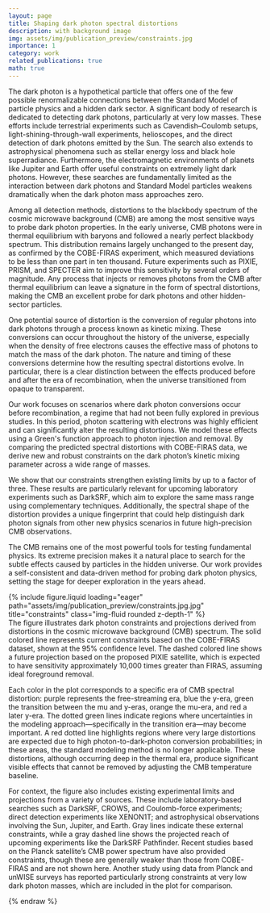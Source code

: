 ```yaml
---
layout: page
title: Shaping dark photon spectral distortions
description: with background image
img: assets/img/publication_preview/constraints.jpg
importance: 1
category: work
related_publications: true
math: true
---
```



The dark photon is a hypothetical particle that offers one of the few possible renormalizable connections between the Standard Model of particle physics and a hidden dark sector. A significant body of research is dedicated to detecting dark photons, particularly at very low masses. These efforts include terrestrial experiments such as Cavendish–Coulomb setups, light-shining-through-wall experiments, helioscopes, and the direct detection of dark photons emitted by the Sun. The search also extends to astrophysical phenomena such as stellar energy loss and black hole superradiance. Furthermore, the electromagnetic environments of planets like Jupiter and Earth offer useful constraints on extremely light dark photons. However, these searches are fundamentally limited as the interaction between dark photons and Standard Model particles weakens dramatically when the dark photon mass approaches zero.

Among all detection methods, distortions to the blackbody spectrum of the cosmic microwave background (CMB) are among the most sensitive ways to probe dark photon properties. In the early universe, CMB photons were in thermal equilibrium with baryons and followed a nearly perfect blackbody spectrum. This distribution remains largely unchanged to the present day, as confirmed by the COBE-FIRAS experiment, which measured deviations to be less than one part in ten thousand. Future experiments such as PIXIE, PRISM, and SPECTER aim to improve this sensitivity by several orders of magnitude. Any process that injects or removes photons from the CMB after thermal equilibrium can leave a signature in the form of spectral distortions, making the CMB an excellent probe for dark photons and other hidden-sector particles.

One potential source of distortion is the conversion of regular photons into dark photons through a process known as kinetic mixing. These conversions can occur throughout the history of the universe, especially when the density of free electrons causes the effective mass of photons to match the mass of the dark photon. The nature and timing of these conversions determine how the resulting spectral distortions evolve. In particular, there is a clear distinction between the effects produced before and after the era of recombination, when the universe transitioned from opaque to transparent.

Our work focuses on scenarios where dark photon conversions occur before recombination, a regime that had not been fully explored in previous studies. In this period, photon scattering with electrons was highly efficient and can significantly alter the resulting distortions. We model these effects using a Green's function approach to photon injection and removal. By comparing the predicted spectral distortions with COBE-FIRAS data, we derive new and robust constraints on the dark photon’s kinetic mixing parameter across a wide range of masses.

We show that our constraints strengthen existing limits by up to a factor of three. These results are particularly relevant for upcoming laboratory experiments such as DarkSRF, which aim to explore the same mass range using complementary techniques. Additionally, the spectral shape of the distortion provides a unique fingerprint that could help distinguish dark photon signals from other new physics scenarios in future high-precision CMB observations.

The CMB remains one of the most powerful tools for testing fundamental physics. Its extreme precision makes it a natural place to search for the subtle effects caused by particles in the hidden universe. Our work provides a self-consistent and data-driven method for probing dark photon physics, setting the stage for deeper exploration in the years ahead.


<div class="row">
    <div class="col-sm mt-3 mt-md-0">
        {% include figure.liquid loading="eager" path="assets/img/publication_preview/constraints.jpg.jpg" title="constraints" class="img-fluid rounded z-depth-1" %}
    </div>
</div>
<div class="caption">
    The figure illustrates dark photon constraints and projections derived from distortions in the cosmic microwave background (CMB) spectrum. The solid colored line represents current constraints based on the COBE-FIRAS dataset, shown at the 95% confidence level. The dashed colored line shows a future projection based on the proposed PIXIE satellite, which is expected to have sensitivity approximately 10,000 times greater than FIRAS, assuming ideal foreground removal.

Each color in the plot corresponds to a specific era of CMB spectral distortion: purple represents the free-streaming era, blue the y-era, green the transition between the mu and y-eras, orange the mu-era, and red a later y-era. The dotted green lines indicate regions where uncertainties in the modeling approach—specifically in the transition era—may become important. A red dotted line highlights regions where very large distortions are expected due to high photon-to-dark-photon conversion probabilities; in these areas, the standard modeling method is no longer applicable. These distortions, although occurring deep in the thermal era, produce significant visible effects that cannot be removed by adjusting the CMB temperature baseline.

For context, the figure also includes existing experimental limits and projections from a variety of sources. These include laboratory-based searches such as DarkSRF, CROWS, and Coulomb-force experiments; direct detection experiments like XENON1T; and astrophysical observations involving the Sun, Jupiter, and Earth. Gray lines indicate these external constraints, while a gray dashed line shows the projected reach of upcoming experiments like the DarkSRF Pathfinder. Recent studies based on the Planck satellite’s CMB power spectrum have also provided constraints, though these are generally weaker than those from COBE-FIRAS and are not shown here. Another study using data from Planck and unWISE surveys has reported particularly strong constraints at very low dark photon masses, which are included in the plot for comparison.

</div>



{% endraw %}

